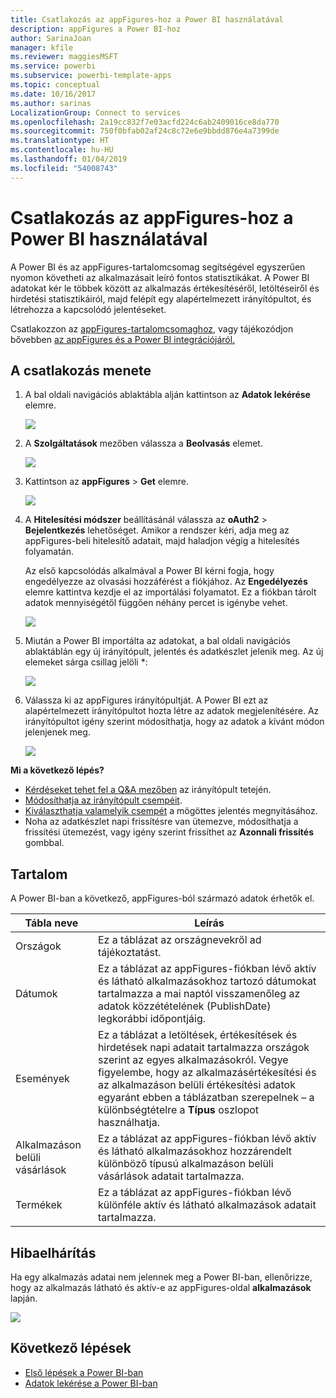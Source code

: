 ```yaml
---
title: Csatlakozás az appFigures-hoz a Power BI használatával
description: appFigures a Power BI-hoz
author: SarinaJoan
manager: kfile
ms.reviewer: maggiesMSFT
ms.service: powerbi
ms.subservice: powerbi-template-apps
ms.topic: conceptual
ms.date: 10/16/2017
ms.author: sarinas
LocalizationGroup: Connect to services
ms.openlocfilehash: 2a19cc832f7e03acfd224c6ab2409016ce8da770
ms.sourcegitcommit: 750f0bfab02af24c8c72e6e9bbdd876e4a7399de
ms.translationtype: HT
ms.contentlocale: hu-HU
ms.lasthandoff: 01/04/2019
ms.locfileid: "54008743"
---
```

# <a name="connect-to-appfigures-with-power-bi"></a>Csatlakozás az appFigures-hoz a Power BI használatával
A Power BI és az appFigures-tartalomcsomag segítségével egyszerűen nyomon követheti az alkalmazásait leíró fontos statisztikákat. A Power BI adatokat kér le többek között az alkalmazás értékesítéséről, letöltéseiről és hirdetési statisztikáiról, majd felépít egy alapértelmezett irányítópultot, és létrehozza a kapcsolódó jelentéseket.

Csatlakozzon az [appFigures-tartalomcsomaghoz](https://app.powerbi.com/getdata/services/appfigures), vagy tájékozódjon bővebben [az appFigures és a Power BI integrációjáról.](https://powerbi.microsoft.com/integrations/appfigures)

## <a name="how-to-connect"></a>A csatlakozás menete
1. A bal oldali navigációs ablaktábla alján kattintson az **Adatok lekérése** elemre.
   
   ![](media/service-connect-to-appfigures/pbi_getdata.png)
2. A **Szolgáltatások** mezőben válassza a **Beolvasás** elemet.
   
   ![](media/service-connect-to-appfigures/pbi_getservices.png)
3. Kattintson az **appFigures** \>  **Get** elemre.
   
   ![](media/service-connect-to-appfigures/appfigures.png)
4. A **Hitelesítési módszer** beállításánál válassza az **oAuth2** \> **Bejelentkezés** lehetőséget. Amikor a rendszer kéri, adja meg az appFigures-beli hitelesítő adatait, majd haladjon végig a hitelesítés folyamatán.
   
   Az első kapcsolódás alkalmával a Power BI kérni fogja, hogy engedélyezze az olvasási hozzáférést a fiókjához. Az **Engedélyezés** elemre kattintva kezdje el az importálási folyamatot. Ez a fiókban tárolt adatok mennyiségétől függően néhány percet is igénybe vehet.
   
   ![](media/service-connect-to-appfigures/appfiguresdoc_06.png)
5. Miután a Power BI importálta az adatokat, a bal oldali navigációs ablaktáblán egy új irányítópult, jelentés és adatkészlet jelenik meg. Az új elemeket sárga csillag jelöli \*:
   
    ![](media/service-connect-to-appfigures/pbi_appfigures3.png)
6. Válassza ki az appFigures irányítópultját. A Power BI ezt az alapértelmezett irányítópultot hozta létre az adatok megjelenítésére. Az irányítópultot igény szerint módosíthatja, hogy az adatok a kívánt módon jelenjenek meg.
   
    ![](media/service-connect-to-appfigures/appfiguresdoc_01.png)

**Mi a következő lépés?**

* [Kérdéseket tehet fel a Q&A mezőben](consumer/end-user-q-and-a.md) az irányítópult tetején.
* [Módosíthatja az irányítópult csempéit](service-dashboard-edit-tile.md).
* [Kiválaszthatja valamelyik csempét](consumer/end-user-tiles.md) a mögöttes jelentés megnyitásához.
* Noha az adatkészlet napi frissítésre van ütemezve, módosíthatja a frissítési ütemezést, vagy igény szerint frissíthet az **Azonnali frissítés** gombbal.

## <a name="whats-included"></a>Tartalom
A Power BI-ban a következő, appFigures-ból származó adatok érhetők el.

| **Tábla neve** | **Leírás** |
| --- | --- |
| Országok |Ez a táblázat az országnevekről ad tájékoztatást. |
| Dátumok |Ez a táblázat az appFigures-fiókban lévő aktív és látható alkalmazásokhoz tartozó dátumokat tartalmazza a mai naptól visszamenőleg az adatok közzétételének (PublishDate) legkorábbi időpontjáig. |
| Események |Ez a táblázat a letöltések, értékesítések és hirdetések napi adatait tartalmazza országok szerint az egyes alkalmazásokról. Vegye figyelembe, hogy az alkalmazásértékesítési és az alkalmazáson belüli értékesítési adatok egyaránt ebben a táblázatban szerepelnek – a különbségtételre a <strong>Típus</strong> oszlopot használhatja. |
| Alkalmazáson belüli vásárlások |Ez a táblázat az appFigures-fiókban lévő aktív és látható alkalmazásokhoz hozzárendelt különböző típusú alkalmazáson belüli vásárlások adatait tartalmazza. |
| Termékek |Ez a táblázat az appFigures-fiókban lévő különféle aktív és látható alkalmazások adatait tartalmazza. |

## <a name="troubleshooting"></a>Hibaelhárítás
Ha egy alkalmazás adatai nem jelennek meg a Power BI-ban, ellenőrizze, hogy az alkalmazás látható és aktív-e az appFigures-oldal **alkalmazások** lapján.

![](media/service-connect-to-appfigures/appfiguresdoc_11.png)

## <a name="next-steps"></a>Következő lépések
* [Első lépések a Power BI-ban](service-get-started.md)
* [Adatok lekérése a Power BI-ban](service-get-data.md)

